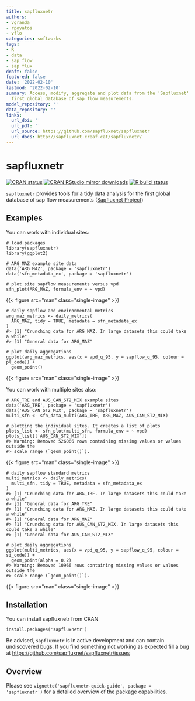 ```yaml
---
title: sapfluxnetr
authors:
- vgranda
- rpoyatos
- vflo
categories: softworks
tags:
- R
- data
- sap flow
- sap flux
draft: false
featured: false
date: '2022-02-10'
lastmod: '2022-02-10'
summary: Access, modify, aggregate and plot data from the 'Sapfluxnet' project, the
  first global database of sap flow measurements.
model_repository: ''
data_repository: ''
links:
  url_doi: ''
  url_pdf: ''
  url_source: https://github.com/sapfluxnet/sapfluxnetr
  url_docs: http://sapfluxnet.creaf.cat/sapfluxnetr/
---
```

sapfluxnetr
===========

[![CRAN
status](https://www.r-pkg.org/badges/version/sapfluxnetr)](https://CRAN.R-project.org/package=sapfluxnetr)
[![CRAN RStudio mirror
downloads](https://cranlogs.r-pkg.org/badges/grand-total/sapfluxnetr?color=blue)](https://r-pkg.org/pkg/sapfluxnetr)
[![R build
status](https://github.com/sapfluxnet/sapfluxnetr/workflows/R-CMD-check/badge.svg)](https://github.com/sapfluxnet/sapfluxnetr/actions)

`sapfluxnetr` provides tools for a tidy data analysis for the first
global database of sap flow measurements ([Sapfluxnet
Project](http://sapfluxnet.creaf.cat))

Examples
--------

You can work with individual sites:

``` {.r}
# load packages
library(sapfluxnetr)
library(ggplot2)

# ARG_MAZ example site data
data('ARG_MAZ', package = 'sapfluxnetr')
data('sfn_metadata_ex', package = 'sapfluxnetr')

# plot site sapflow measurements versus vpd
sfn_plot(ARG_MAZ, formula_env = ~ vpd)
```

{{< figure src="man" class="single-image" >}}

``` {.r}
# daily sapflow and environmental metrics
arg_maz_metrics <- daily_metrics(
  ARG_MAZ, tidy = TRUE, metadata = sfn_metadata_ex
)
#> [1] "Crunching data for ARG_MAZ. In large datasets this could take a while"
#> [1] "General data for ARG_MAZ"

# plot daily aggregations
ggplot(arg_maz_metrics, aes(x = vpd_q_95, y = sapflow_q_95, colour = pl_code)) +
  geom_point()
```

{{< figure src="man" class="single-image" >}}

You can work with multiple sites also:

``` {.r}
# ARG_TRE and AUS_CAN_ST2_MIX example sites
data('ARG_TRE', package = 'sapfluxnetr')
data('AUS_CAN_ST2_MIX', package = 'sapfluxnetr')
multi_sfn <- sfn_data_multi(ARG_TRE, ARG_MAZ, AUS_CAN_ST2_MIX)

# plotting the individual sites. It creates a list of plots
plots_list <- sfn_plot(multi_sfn, formula_env = ~ vpd)
plots_list[['AUS_CAN_ST2_MIX']]
#> Warning: Removed 526066 rows containing missing values or values outside the
#> scale range (`geom_point()`).
```

{{< figure src="man" class="single-image" >}}

``` {.r}
# daily sapflow standard metrics
multi_metrics <- daily_metrics(
  multi_sfn, tidy = TRUE, metadata = sfn_metadata_ex
)
#> [1] "Crunching data for ARG_TRE. In large datasets this could take a while"
#> [1] "General data for ARG_TRE"
#> [1] "Crunching data for ARG_MAZ. In large datasets this could take a while"
#> [1] "General data for ARG_MAZ"
#> [1] "Crunching data for AUS_CAN_ST2_MIX. In large datasets this could take a while"
#> [1] "General data for AUS_CAN_ST2_MIX"

# plot daily aggregations
ggplot(multi_metrics, aes(x = vpd_q_95, y = sapflow_q_95, colour = si_code)) +
  geom_point(alpha = 0.2)
#> Warning: Removed 10966 rows containing missing values or values outside the
#> scale range (`geom_point()`).
```

{{< figure src="man" class="single-image" >}}

Installation
------------

You can install sapfluxnetr from CRAN:

``` {.r}
install.packages('sapfluxnetr')
```

Be advised, `sapfluxnetr` is in active development and can contain
undiscovered bugs. If you find something not working as expected fill a
bug at <https://github.com/sapfluxnet/sapfluxnetr/issues>

Overview
--------

Please see
`vignette('sapfluxnetr-quick-guide', package = 'sapfluxnetr')` for a
detailed overview of the package capabilities.
